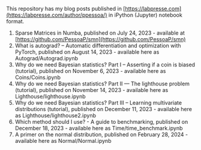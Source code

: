 This repository has my blog posts published in [https://labpresse.com](https://labpresse.com/author/ppessoa/) in iPython (Jupyter) notebook format.

1. Sparse Matrices in Numba, published on July 24, 2023 - available at [https://github.com/PessoaP/smn](https://github.com/PessoaP/smn)
2. What is autograd? – Automatic differentiation and optimization with PyTorch, published on August 14, 2023 - available here as Autograd/Autograd.ipynb
3. Why do we need Bayesian statistics? Part I – Asserting if a coin is biased (tutorial), published on November 6, 2023 - available here as Coins/Coins.ipynb
4. Why do we need Bayesian statistics? Part II — The lighthouse problem (tutorial), published on November 14, 2023 - available here as Lighthouse/lighthouse.ipynb
5. Why do we need Bayesian statistics? Part III – Learning multivariate distributions (tutorial), published on December 11, 2023 - available here as Lighthouse/lighthouse2.ipynb
6. Which method should I use? -  A guide to benchmarking, published on December 18, 2023 - available here as Time/time_benchmark.ipynb
7. A primer on the normal distribution, published on February 28, 2024 - available here as Normal/Normal.ipynb